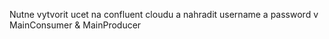 Nutne vytvorit ucet na confluent cloudu a nahradit username a password v MainConsumer & MainProducer